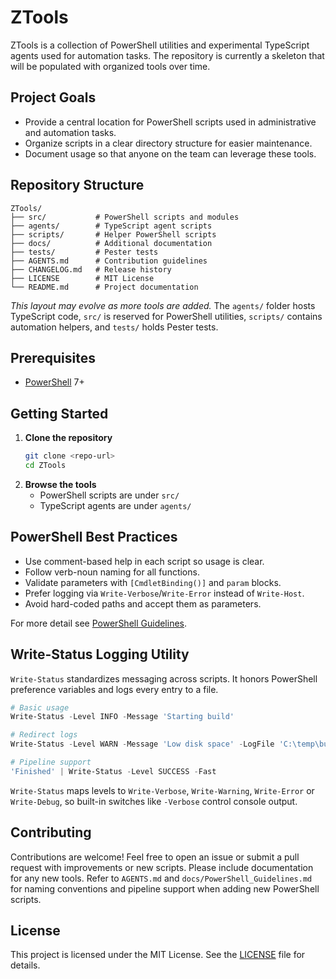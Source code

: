 # ZTools

ZTools is a collection of PowerShell utilities and experimental TypeScript agents used for automation tasks. The repository is currently a skeleton that will be populated with organized tools over time.

## Project Goals

- Provide a central location for PowerShell scripts used in administrative and automation tasks.
- Organize scripts in a clear directory structure for easier maintenance.
- Document usage so that anyone on the team can leverage these tools.

## Repository Structure

```
ZTools/
├── src/           # PowerShell scripts and modules
├── agents/        # TypeScript agent scripts
├── scripts/       # Helper PowerShell scripts
├── docs/          # Additional documentation
├── tests/         # Pester tests
├── AGENTS.md      # Contribution guidelines
├── CHANGELOG.md   # Release history
├── LICENSE        # MIT License
└── README.md      # Project documentation
```

*This layout may evolve as more tools are added.*
The `agents/` folder hosts TypeScript code, `src/` is reserved for PowerShell utilities, `scripts/` contains automation helpers, and `tests/` holds Pester tests.

## Prerequisites

- [PowerShell](https://github.com/PowerShell/PowerShell) 7+

## Getting Started

1. **Clone the repository**
   ```bash
   git clone <repo-url>
   cd ZTools
   ```
2. **Browse the tools**
   - PowerShell scripts are under `src/`
   - TypeScript agents are under `agents/`

## PowerShell Best Practices

- Use comment-based help in each script so usage is clear.
- Follow verb-noun naming for all functions.
- Validate parameters with `[CmdletBinding()]` and `param` blocks.
- Prefer logging via `Write-Verbose`/`Write-Error` instead of `Write-Host`.
- Avoid hard-coded paths and accept them as parameters.

For more detail see [PowerShell Guidelines](docs/PowerShell-Guidelines.md).

## Write-Status Logging Utility

`Write-Status` standardizes messaging across scripts. It honors PowerShell
preference variables and logs every entry to a file.

```powershell
# Basic usage
Write-Status -Level INFO -Message 'Starting build'

# Redirect logs
Write-Status -Level WARN -Message 'Low disk space' -LogFile 'C:\temp\build.log'

# Pipeline support
'Finished' | Write-Status -Level SUCCESS -Fast
```

`Write-Status` maps levels to `Write-Verbose`, `Write-Warning`, `Write-Error` or
`Write-Debug`, so built-in switches like `-Verbose` control console output.

## Contributing

Contributions are welcome! Feel free to open an issue or submit a pull request with improvements or new scripts. Please include documentation for any new tools.
Refer to `AGENTS.md` and `docs/PowerShell_Guidelines.md` for naming conventions and pipeline support when adding new PowerShell scripts.

<!--doc_begin-->
<!--doc_end-->

## License

This project is licensed under the MIT License. See the [LICENSE](LICENSE) file for details.

